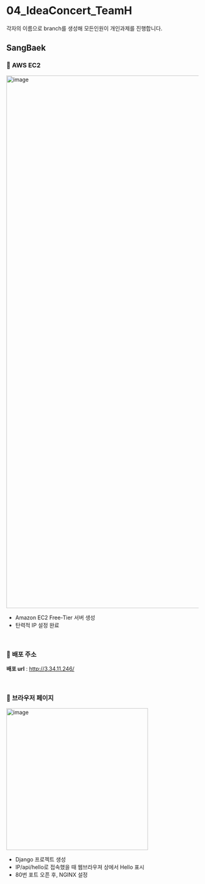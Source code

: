 # 04_IdeaConcert_TeamH

각자의 이름으로 branch를 생성해 모든인원이 개인과제를 진행합니다.

## SangBaek
### :pushpin: **AWS EC2**
<img width="1394" alt="image" src="https://user-images.githubusercontent.com/95380638/179686975-d4d6f2f5-b3ca-438b-970c-70abcfe77f33.png">

- Amazon EC2 Free-Tier 서버 생성     
- 탄력적 IP 설정 완료

<br>

### :pushpin: **배포 주소**
**배포 url** : http://3.34.11.246/

<br>

### :pushpin: **브라우저 페이지**
<img width="371" alt="image" src="https://user-images.githubusercontent.com/95380638/179707890-05353a74-5161-47ca-82f9-dbc52661f950.png">

- Django 프로젝트 생성 
- IP/api/hello로 접속했을 때 웹브라우져 상에서 Hello 표시
- 80번 포트 오픈 후, NGINX 설정
